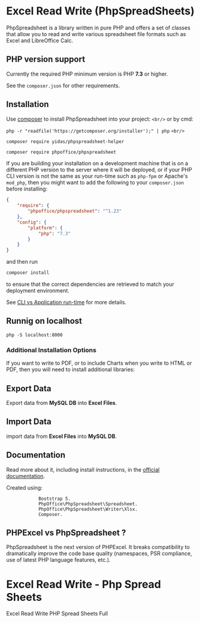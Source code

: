 
# Excel Read Write (PhpSpreadSheets)

PhpSpreadsheet is a library written in pure PHP and offers a set of classes that
allow you to read and write various spreadsheet file formats such as Excel and LibreOffice Calc.

## PHP version support

Currently the required PHP minimum version is PHP __7.3__ or higher.

See the `composer.json` for other requirements.

## Installation

Use [composer](https://getcomposer.org) to install PhpSpreadsheet into your project: `<br/>`
or by cmd:

`php -r "readfile('https://getcomposer.org/installer');" | php`
`<br/>`

`composer require yidas/phpspreadsheet-helper`

```sh
composer require phpoffice/phpspreadsheet
```

If you are building your installation on a development machine that is on a different PHP version to the server where it will be deployed, or if your PHP CLI version is not the same as your run-time such as `php-fpm` or Apache's `mod_php`, then you might want to add the following to your `composer.json` before installing:

```json
{
    "require": {
        "phpoffice/phpspreadsheet": "^1.23"
    },
    "config": {
        "platform": {
            "php": "7.3"
        }
    }
}
```

and then run

```sh
composer install
```

to ensure that the correct dependencies are retrieved to match your deployment environment.

See [CLI vs Application run-time](https://php.watch/articles/composer-platform-check) for more details.

## Runnig on localhost

`php -S localhost:8000`

### Additional Installation Options

If you want to write to PDF, or to include Charts when you write to HTML or PDF, then you will need to install additional libraries:

## Export Data

Export data from **MySQL DB** into **Excel Files**.

## Import Data

import data from **Excel Files** into **MySQL DB**.


## Documentation

Read more about it, including install instructions, in the [official documentation](https://phpspreadsheet.readthedocs.io). 

 Created using:

```
            Bootstrap 5.
            PhpOffice\PhpSpreadsheet\Spreadsheet.  
            PhpOffice\PhpSpreadsheet\Writer\Xlsx.  
            Composer.    
```


## PHPExcel vs PhpSpreadsheet ?

PhpSpreadsheet is the next version of PHPExcel. It breaks compatibility to dramatically improve the code base quality (namespaces, PSR compliance, use of latest PHP language features, etc.).

# Excel Read Write - Php Spread Sheets 

Excel Read Write PHP Spread Sheets Full
